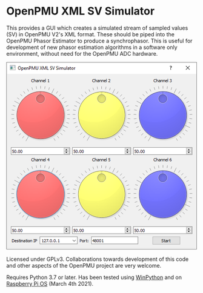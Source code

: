# OpenPMU XML SV Simulator

This provides a GUI which creates a simulated stream of sampled values (SV) in OpenPMU V2's XML format.  These should be piped into the OpenPMU Phasor Estimator to produce a synchrophasor.  This is useful for development of new phasor estimation algorithms in a software only environment, without need for the OpenPMU ADC hardware.

![Screenshot](/code/OpenPMU_XML_SV_Sim.png)

Licensed under GPLv3.  Collaborations towards development of this code and other aspects of the OpenPMU project are very welcome.

Requires Python 3.7 or later.  Has been tested using [WinPython](https://winpython.github.io/) and on [Raspberry Pi OS](https://www.raspberrypi.org/software/operating-systems/) (March 4th 2021).

